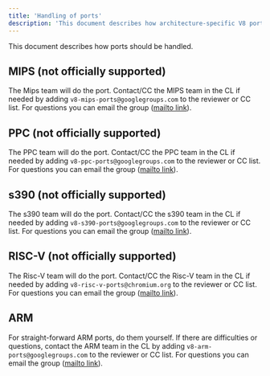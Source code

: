```yaml
---
title: 'Handling of ports'
description: 'This document describes how architecture-specific V8 ports should be handled.'
---
```

This document describes how ports should be handled.

## MIPS (not officially supported)

The Mips team will do the port. Contact/CC the MIPS team in the CL if needed by adding
`v8-mips-ports@googlegroups.com` to the reviewer or CC list. For questions you can email
the group ([mailto link](mailto://v8-mips-ports@googlegroups.com)).

## PPC (not officially supported)

The PPC team will do the port. Contact/CC the PPC team in the CL if needed by adding
`v8-ppc-ports@googlegroups.com` to the reviewer or CC list. For questions you can email
the group ([mailto link](mailto://v8-ppc-ports@googlegroups.com)).

## s390 (not officially supported)

The s390 team will do the port. Contact/CC the s390 team in the CL if needed by adding
`v8-s390-ports@googlegroups.com` to the reviewer or CC list. For questions you can email
the group ([mailto link](mailto://v8-s390-ports@googlegroups.com)).

## RISC-V (not officially supported)

The Risc-V team will do the port. Contact/CC the Risc-V team in the CL if needed by adding
`v8-risc-v-ports@chromium.org` to the reviewer or CC list. For questions you can email
the group ([mailto link](mailto://v8-risc-v-ports@chromium.org)).

## ARM

For straight-forward ARM ports, do them yourself. If there are difficulties or questions,
contact the ARM team in the CL by adding `v8-arm-ports@googlegroups.com` to the reviewer or
CC list. For questions you can email
the group ([mailto link](mailto://v8-arm-ports@googlegroups.com)).
